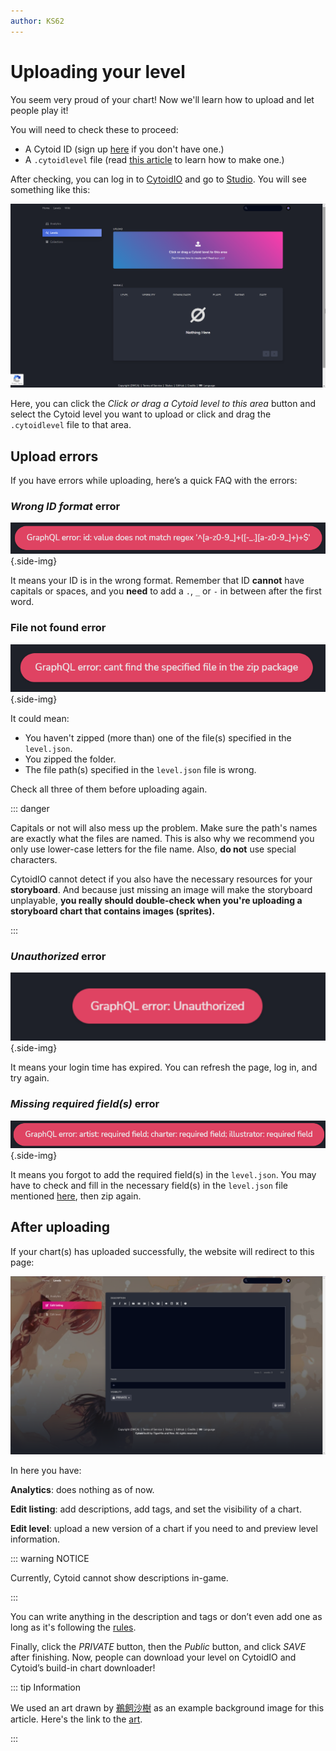 ```yaml
---
author: KS62
---
```


# Uploading your level

You seem very proud of your chart! Now we'll learn how to upload and let people play it!

You will need to check these to proceed:

- A Cytoid ID (sign up [here](https://cytoid.io/session/signup) if you don't have one.)
- A `.cytoidlevel` file (read [this article](../finish/packing.md) to learn how to make one.)

After checking, you can log in to [CytoidIO](https://cytoid.io/session/login) and go to [Studio](https://cytoid.io/studio/levels). You will see something like this:

![Studio](./_sources_upload.md/1.png)

Here, you can click the *Click or drag a Cytoid level to this area* button and select the Cytoid level you want to upload or click and drag the `.cytoidlevel` file to that area.

## Upload errors

If you have errors while uploading, here’s a quick FAQ with the errors:

### *Wrong ID format* error

![ID error](./_sources_upload.md/2.png){.side-img}

It means your ID is in the wrong format. Remember that ID **cannot** have capitals or spaces, and you **need** to add a `.`, `_` or `-` in between after the first word.

### File not found error

![File not found](./_sources_upload.md/3.png){.side-img}

It could mean:

- You haven't zipped (more than) one of the file(s) specified in the `level.json`.
- You zipped the folder.
- The file path(s) specified in the `level.json` file is wrong.

Check all three of them before uploading again.

::: danger

Capitals or not will also mess up the problem. Make sure the path's names are exactly what the files are named. This is also why we recommend you only use lower-case letters for the file name. Also, **do not** use special characters.

CytoidIO cannot detect if you also have the necessary resources for your **storyboard**. And because just missing an image will make the storyboard unplayable, **you really should double-check when you're uploading a storyboard chart that contains images (sprites).**

:::

### *Unauthorized* error

![Unauthorized](./_sources_upload.md/4.png){.side-img}

It means your login time has expired. You can refresh the page, log in, and try again.

### *Missing required field(s)* error

![Missing required field(s)](./_sources_upload.md/5.png){.side-img}

It means you forgot to add the required field(s) in the `level.json`. You may have to check and fill in the necessary field(s) in the `level.json` file mentioned [here](../cytoid/level-json.md#parameters), then zip again.

## After uploading

If your chart(s) has uploaded successfully, the website will redirect to this page:

![Edit listing](./_sources_upload.md/6.png)

In here you have:

**Analytics**: does nothing as of now.

**Edit listing**: add descriptions, add tags, and set the visibility of a chart.

**Edit level**: upload a new version of a chart if you need to and preview level information.

::: warning NOTICE

Currently, Cytoid cannot show descriptions in-game.

:::

You can write anything in the description and tags or don’t even add one as long as it's following the [rules](rules.md).

Finally, click the *PRIVATE* button, then the *Public* button, and click *SAVE* after finishing. Now, people can download your level on CytoidIO and Cytoid’s build-in chart downloader!

::: tip Information

We used an art drawn by [鵜飼沙樹](https://www.pixiv.net/users/48456) as an example background image for this article. Here's the link to the [art](https://www.pixiv.net/artworks/92258191).

:::
